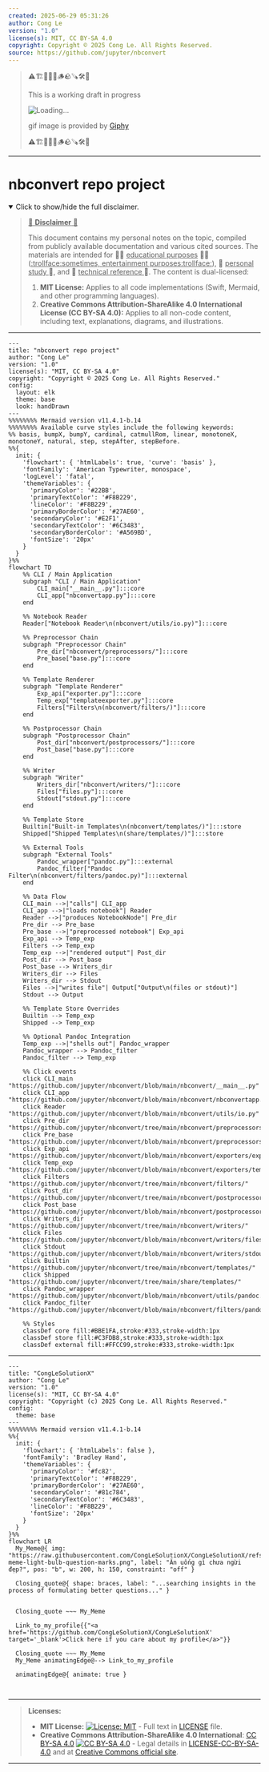 ```yaml
---
created: 2025-06-29 05:31:26
author: Cong Le
version: "1.0"
license(s): MIT, CC BY-SA 4.0
copyright: Copyright © 2025 Cong Le. All Rights Reserved.
source: https://github.com/jupyter/nbconvert
---
```



> ⚠️🏗️🚧🦺🧱🪵🪨🪚🛠️👷
> 
> This is a working draft in progress
> 
> ![Loading...](https://media4.giphy.com/media/v1.Y2lkPTc5MGI3NjExdTN1Z3BtN3BoZXpienYydDJva2NxbGs2enAxOXVnbG50d3BnYm40ayZlcD12MV9pbnRlcm5hbF9naWZfYnlfaWQmY3Q9Zw/jQbLzuaEu5Wdq8xiWd/giphy.gif)
>
> gif image is provided by [Giphy](https://giphy.com)
> 
> ⚠️🏗️🚧🦺🧱🪵🪨🪚🛠️👷


----




# nbconvert repo project
<details open>
<summary>Click to show/hide the full disclaimer.</summary>
   
> <ins>📢 **Disclaimer** 🚨</ins>
>
> This document contains my personal notes on the topic,
> compiled from publicly available documentation and various cited sources.
> The materials are intended for 👨‍🎓 <ins>educational purposes</ins> 👨‍🎓 (<ins>:trollface:sometimes, entertainment purposes:trollface:</ins>), 📖 <ins> personal study </ins> 📖, and 🔖 <ins> technical reference </ins> 🔖.
> The content is dual-licensed:
> 1. **MIT License:** Applies to all code implementations (Swift, Mermaid, and other programming languages).
> 2. **Creative Commons Attribution-ShareAlike 4.0 International License (CC BY-SA 4.0):** Applies to all non-code content, including text, explanations, diagrams, and illustrations.

</details>



---

```mermaid
---
title: "nbconvert repo project"
author: "Cong Le"
version: "1.0"
license(s): "MIT, CC BY-SA 4.0"
copyright: "Copyright © 2025 Cong Le. All Rights Reserved."
config:
  layout: elk
  theme: base
  look: handDrawn
---
%%%%%%%% Mermaid version v11.4.1-b.14
%%%%%%%% Available curve styles include the following keywords:
%% basis, bumpX, bumpY, cardinal, catmullRom, linear, monotoneX, monotoneY, natural, step, stepAfter, stepBefore.
%%{
  init: {
    'flowchart': { 'htmlLabels': true, 'curve': 'basis' },
    'fontFamily': 'American Typewriter, monospace',
    'logLevel': 'fatal',
    'themeVariables': {
      'primaryColor': '#22BB',
      'primaryTextColor': '#F8B229',
      'lineColor': '#F8B229',
      'primaryBorderColor': '#27AE60',
      'secondaryColor': '#E2F1',
      'secondaryTextColor': '#6C3483',
      'secondaryBorderColor': '#A569BD',
      'fontSize': '20px'
    }
  }
}%%
flowchart TD
    %% CLI / Main Application
    subgraph "CLI / Main Application"
        CLI_main["__main__.py"]:::core
        CLI_app["nbconvertapp.py"]:::core
    end

    %% Notebook Reader
    Reader["Notebook Reader\n(nbconvert/utils/io.py)"]:::core

    %% Preprocessor Chain
    subgraph "Preprocessor Chain"
        Pre_dir["nbconvert/preprocessors/"]:::core
        Pre_base["base.py"]:::core
    end

    %% Template Renderer
    subgraph "Template Renderer"
        Exp_api["exporter.py"]:::core
        Temp_exp["templateexporter.py"]:::core
        Filters["Filters\n(nbconvert/filters/)"]:::core
    end

    %% Postprocessor Chain
    subgraph "Postprocessor Chain"
        Post_dir["nbconvert/postprocessors/"]:::core
        Post_base["base.py"]:::core
    end

    %% Writer
    subgraph "Writer"
        Writers_dir["nbconvert/writers/"]:::core
        Files["files.py"]:::core
        Stdout["stdout.py"]:::core
    end

    %% Template Store
    Builtin["Built-in Templates\n(nbconvert/templates/)"]:::store
    Shipped["Shipped Templates\n(share/templates/)"]:::store

    %% External Tools
    subgraph "External Tools"
        Pandoc_wrapper["pandoc.py"]:::external
        Pandoc_filter["Pandoc Filter\n(nbconvert/filters/pandoc.py)"]:::external
    end

    %% Data Flow
    CLI_main -->|"calls"| CLI_app
    CLI_app -->|"loads notebook"| Reader
    Reader -->|"produces NotebookNode"| Pre_dir
    Pre_dir --> Pre_base
    Pre_base -->|"preprocessed notebook"| Exp_api
    Exp_api --> Temp_exp
    Filters --> Temp_exp
    Temp_exp -->|"rendered output"| Post_dir
    Post_dir --> Post_base
    Post_base --> Writers_dir
    Writers_dir --> Files
    Writers_dir --> Stdout
    Files -->|"writes file"| Output["Output\n(files or stdout)"]
    Stdout --> Output

    %% Template Store Overrides
    Builtin --> Temp_exp
    Shipped --> Temp_exp

    %% Optional Pandoc Integration
    Temp_exp -->|"shells out"| Pandoc_wrapper
    Pandoc_wrapper --> Pandoc_filter
    Pandoc_filter --> Temp_exp

    %% Click events
    click CLI_main "https://github.com/jupyter/nbconvert/blob/main/nbconvert/__main__.py"
    click CLI_app "https://github.com/jupyter/nbconvert/blob/main/nbconvert/nbconvertapp.py"
    click Reader "https://github.com/jupyter/nbconvert/blob/main/nbconvert/utils/io.py"
    click Pre_dir "https://github.com/jupyter/nbconvert/tree/main/nbconvert/preprocessors/"
    click Pre_base "https://github.com/jupyter/nbconvert/blob/main/nbconvert/preprocessors/base.py"
    click Exp_api "https://github.com/jupyter/nbconvert/blob/main/nbconvert/exporters/exporter.py"
    click Temp_exp "https://github.com/jupyter/nbconvert/blob/main/nbconvert/exporters/templateexporter.py"
    click Filters "https://github.com/jupyter/nbconvert/tree/main/nbconvert/filters/"
    click Post_dir "https://github.com/jupyter/nbconvert/tree/main/nbconvert/postprocessors/"
    click Post_base "https://github.com/jupyter/nbconvert/blob/main/nbconvert/postprocessors/base.py"
    click Writers_dir "https://github.com/jupyter/nbconvert/tree/main/nbconvert/writers/"
    click Files "https://github.com/jupyter/nbconvert/blob/main/nbconvert/writers/files.py"
    click Stdout "https://github.com/jupyter/nbconvert/blob/main/nbconvert/writers/stdout.py"
    click Builtin "https://github.com/jupyter/nbconvert/tree/main/nbconvert/templates/"
    click Shipped "https://github.com/jupyter/nbconvert/tree/main/share/templates/"
    click Pandoc_wrapper "https://github.com/jupyter/nbconvert/blob/main/nbconvert/utils/pandoc.py"
    click Pandoc_filter "https://github.com/jupyter/nbconvert/blob/main/nbconvert/filters/pandoc.py"

    %% Styles
    classDef core fill:#BBE1FA,stroke:#333,stroke-width:1px
    classDef store fill:#C3FDB8,stroke:#333,stroke-width:1px
    classDef external fill:#FFCC99,stroke:#333,stroke-width:1px

```

----

<!-- 
```mermaid
%% Current Mermaid version
info
```  -->


```mermaid
---
title: "CongLeSolutionX"
author: "Cong Le"
version: "1.0"
license(s): "MIT, CC BY-SA 4.0"
copyright: "Copyright (c) 2025 Cong Le. All Rights Reserved."
config:
  theme: base
---
%%%%%%%% Mermaid version v11.4.1-b.14
%%{
  init: {
    'flowchart': { 'htmlLabels': false },
    'fontFamily': 'Bradley Hand',
    'themeVariables': {
      'primaryColor': '#fc82',
      'primaryTextColor': '#F8B229',
      'primaryBorderColor': '#27AE60',
      'secondaryColor': '#81c784',
      'secondaryTextColor': '#6C3483',
      'lineColor': '#F8B229',
      'fontSize': '20px'
    }
  }
}%%
flowchart LR
  My_Meme@{ img: "https://raw.githubusercontent.com/CongLeSolutionX/CongLeSolutionX/refs/heads/main/assets/images/My-meme-light-bulb-question-marks.png", label: "Ăn uống gì chưa ngừi đẹp?", pos: "b", w: 200, h: 150, constraint: "off" }

  Closing_quote@{ shape: braces, label: "...searching insights in the process of formulating better questions..." }
    

  Closing_quote ~~~ My_Meme
    
  Link_to_my_profile{{"<a href='https://github.com/CongLeSolutionX/CongLeSolutionX' target='_blank'>Click here if you care about my profile</a>"}}

  Closing_quote ~~~ My_Meme
  My_Meme animatingEdge@--> Link_to_my_profile
  
  animatingEdge@{ animate: true }



```

---
>**Licenses:**
>
>- **MIT License:**  [![License: MIT](https://img.shields.io/badge/License-MIT-yellow.svg)](LICENSE) - Full text in [LICENSE](LICENSE) file.
>- **Creative Commons Attribution-ShareAlike 4.0 International**: [CC BY-SA 4.0](https://creativecommons.org/licenses/by-sa/4.0/) [![CC BY-SA 4.0](https://licensebuttons.net/l/by-sa/4.0/88x31.png)](https://creativecommons.org/licenses/by-sa/4.0/) - Legal details in [LICENSE-CC-BY-SA-4.0](THE_PAST/LICENSE-CC-BY-SA-4.0) and at [Creative Commons official site](https://creativecommons.org/licenses/by-sa/4.0/).
>
---
